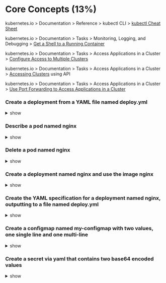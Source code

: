 # Core Concepts (13%)

kubernetes.io > Documentation > Reference > kubectl CLI > [kubectl Cheat Sheet](https://kubernetes.io/docs/reference/kubectl/cheatsheet/)

kubernetes.io > Documentation > Tasks > Monitoring, Logging, and Debugging > [Get a Shell to a Running Container](https://kubernetes.io/docs/tasks/debug-application-cluster/get-shell-running-container/)

kubernetes.io > Documentation > Tasks > Access Applications in a Cluster > [Configure Access to Multiple Clusters](https://kubernetes.io/docs/tasks/access-application-cluster/configure-access-multiple-clusters/)

kubernetes.io > Documentation > Tasks > Access Applications in a Cluster > [Accessing Clusters](https://kubernetes.io/docs/tasks/access-application-cluster/access-cluster/) using API

kubernetes.io > Documentation > Tasks > Access Applications in a Cluster > [Use Port Forwarding to Access Applications in a Cluster](https://kubernetes.io/docs/tasks/access-application-cluster/port-forward-access-application-cluster/)

### Create a deployment from a YAML file named deploy.yml

<details><summary>show</summary>
<p>

```bash
kubectl apply -f deploy.yml
```

</p>
</details>

### Describe a pod named nginx

<details><summary>show</summary>
<p>

```bash
kubectl describe po nginx
```

</p>
</details>

### Delete a pod named nginx

<details><summary>show</summary>
<p>

```bash
kubectl delete po nginx
```

</p>
</details>

### Create a deployment named nginx and use the image nginx

<details><summary>show</summary>
<p>

```bash
kubectl create deploy nginx --image=nginx
```

</p>
</details>

### Create the YAML specification for a deployment named nginx, outputting to a file named deploy.yml

<details><summary>show</summary>
<p>

```bash
kubectl create deployment nginx --image=nginx --dry-run -o yaml > deploy.yml
```

</p>
</details>

### Create a configmap named my-configmap with two values, one single line and one multi-line

<details><summary>show</summary>
<p>

```bash
# create a file named my-configmap.yml
apiVersion: v1
kind: ConfigMap
metadata:
  name: my-configmap
data:
  key1: Hello, world!
  key2: |
    Test
    multiple lines
    more lines

# create the confimap from the file my-configmap.yml
kubectl apply -f my-configmap.yml

# view the configmap data in the cluster
kubectl describe configmap my-configmap
```

</p>
</details>

### Create a secret via yaml that contains two base64 encoded values

<details><summary>show</summary>
<p>

```bash
# create two base64 encoded strings
echo -n 'secret' | base64

echo -n 'anothersecret' | base64

# create a file named secret.yml
apiVersion: v1
kind: Secret
metadata:
  name: my-secret
type: Opaque
data:
  secretkey1: <base64 String 1>
  secretkey2: <base64 String 2>

# create a secret
kubectl create -f secretl.yml
```

</p>
</details>